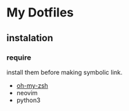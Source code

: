 # My Dotfiles

## instalation

### require
install them before making symbolic link.
- [oh-my-zsh](https://github.com/robbyrussell/oh-my-zsh)
- neovim
- python3
